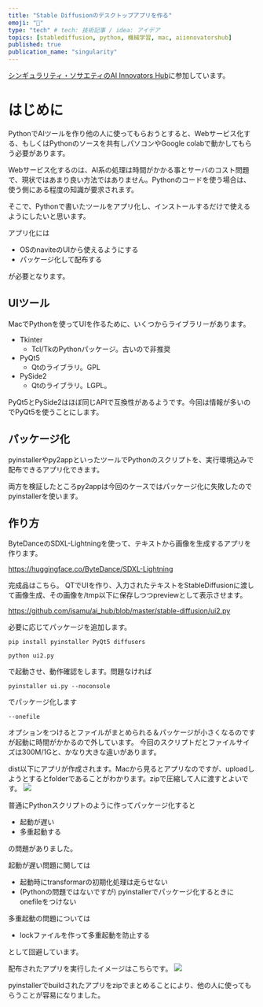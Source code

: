 ```yaml
---
title: "Stable Diffusionのデスクトップアプリを作る"
emoji: "🤖"
type: "tech" # tech: 技術記事 / idea: アイデア
topics: [stablediffusion, python, 機械学習, mac, aiinnovatorshub]
published: true
publication_name: "singularity"
---
```


[シンギュラリティ・ソサエティのAI Innovators Hub](https://singularitysociety.org/activities/aihub/)に参加しています。

# はじめに

PythonでAIツールを作り他の人に使ってもらおうとすると、Webサービス化する、もしくはPythonのソースを共有しパソコンやGoogle colabで動かしてもらう必要があります。

Webサービス化するのは、AI系の処理は時間がかかる事とサーバのコスト問題で、現状ではあまり良い方法ではありません。Pythonのコードを使う場合は、使う側にある程度の知識が要求されます。

そこで、Pythonで書いたツールをアプリ化し、インストールするだけで使えるようにしたいと思います。

アプリ化には

- OSのnaviteのUIから使えるようにする
- パッケージ化して配布する

が必要となります。

## UIツール

MacでPythonを使ってUIを作るために、いくつからライブラリーがあります。

- Tkinter
  - Tcl/TkのPythonパッケージ。古いので非推奨
- PyQt5
  - Qtのライブラリ。GPL
- PySide2
  - Qtのライブラリ。LGPL。

PyQt5とPySide2はほぼ同じAPIで互換性があるようです。今回は情報が多いのでPyQt5を使うことにします。

## パッケージ化

pyinstallerやpy2appといったツールでPythonのスクリプトを、実行環境込みで配布できるアプリ化できます。

両方を検証したところpy2appは今回のケースではパッケージ化に失敗したのでpyinstallerを使います。

## 作り方

ByteDanceのSDXL-Lightningを使って、テキストから画像を生成するアプリを作ります。

https://huggingface.co/ByteDance/SDXL-Lightning

完成品はこちら。
QTでUIを作り、入力されたテキストをStableDiffusionに渡して画像生成、その画像を/tmp以下に保存しつつpreviewとして表示させます。


https://github.com/isamu/ai_hub/blob/master/stable-diffusion/ui2.py

必要に応じてパッケージを追加します。
```
pip install pyinstaller PyQt5 diffusers
```

```
python ui2.py
```
で起動させ、動作確認をします。問題なければ


```
pyinstaller ui.py --noconsole
```
でパッケージ化します

```
--onefile
```
オプションをつけるとファイルがまとめられる＆パッケージが小さくなるのですが起動に時間がかかるので外しています。
今回のスクリプトだとファイルサイズは300M/1Gと、かなり大きな違いがあります。

dist以下にアプリが作成されます。Macから見るとアプリなのですが、uploadしようとするとfolderであることがわかります。zipで圧縮して人に渡すとよいです。
![](https://storage.googleapis.com/zenn-user-upload/ce870a70898d-20240314.png)

普通にPythonスクリプトのように作ってパッケージ化すると

- 起動が遅い
- 多重起動する

の問題がありました。

起動が遅い問題に関しては
 - 起動時にtransformarの初期化処理は走らせない
 - (Pythonの問題ではないですが) pyinstallerでパッケージ化するときにonefileをつけない

多重起動の問題については
 - lockファイルを作って多重起動を防止する

として回避しています。

配布されたアプリを実行したイメージはこちらです。
![](https://storage.googleapis.com/zenn-user-upload/2e1048fc90e1-20240314.png)

pyinstallerでbuildされたアプリをzipでまとめることにより、他の人に使ってもらうことが容易になりました。



